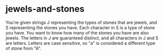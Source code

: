 # jewels-and-stones
You're given strings J representing the types of stones that are jewels, and S representing the stones you have.  Each character in S is a type of stone you have.  You want to know how many of the stones you have are also jewels.  The letters in J are guaranteed distinct, and all characters in J and S are letters. Letters are case sensitive, so "a" is considered a different type of stone from "A".
